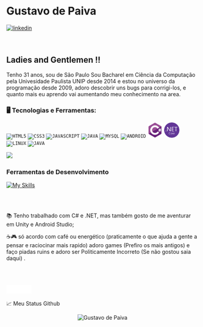 </br>
</br>
</br>
</br>
</br>
</br>

<div dsplay="inline-block">

 <h1 align="left">Gustavo de Paiva </h1>
  <a href="https://www.linkedin.com/in/gustavopaiva9">
    <img width="80px" src="https://i.ibb.co/RyZx12b/linkedin.png" alt="linkedin" style="vertical-align:top;">
  </a>

</div>

</br>
</br>

## Ladies and Gentlemen !!

Tenho 31 anos, sou de São Paulo Sou Bacharel em Ciência da Computação pela Univesidade Paulista UNIP desde 2014 e estou no universo da programação desde 2009, adoro descobrir uns bugs para corrigi-los, e quanto mais eu aprendo vai aumentando meu conhecimento na area.

<p align="center">


</p>

### 🖥️ Tecnologias e Ferramentas: 
<code><img width="40px" src="https://cdn.jsdelivr.net/gh/devicons/devicon/icons/html5/html5-original-wordmark.svg" title = "HTML5"/></code>
<code><img width="40px" src="https://cdn.jsdelivr.net/gh/devicons/devicon/icons/css3/css3-original-wordmark.svg" title = "CSS3"/></code>
<code><img width="40px" src="https://cdn.jsdelivr.net/gh/devicons/devicon/icons/javascript/javascript-original.svg" title = "JAVASCRIPT"/></code>
<code><img width="40px" src="https://cdn.jsdelivr.net/gh/devicons/devicon/icons/java/java-original.svg" title = "JAVA"/></code>
<code><img width="40px" src="https://cdn.jsdelivr.net/gh/devicons/devicon/icons/mysql/mysql-original.svg" title = "MYSQL"/></code>
<code><img width="40px" src="https://cdn.jsdelivr.net/gh/devicons/devicon/icons/android/android-original.svg" title = "ANDROID"/></code>
<code><img width="40px" src="https://github.com/devicons/devicon/blob/v2.16.0/icons/csharp/csharp-original.svg" title = "CSHARP"/></code>
<code><img width="40px" src="https://github.com/devicons/devicon/blob/v2.16.0/icons/dotnetcore/dotnetcore-original.svg" title = "DOTNET"/></code>
<code><img width="40px" src="https://cdn.jsdelivr.net/gh/devicons/devicon/icons/linux/linux-original.svg" title = "LINUX"/></code>
<code><img width="40px" src="https://cdn.jsdelivr.net/gh/devicons/devicon/icons/java/java-original.svg" title = "JAVA"/></code>

<img src="https://skillicons.dev/icons?i=bootstrap,vscode,github,git,typescript,docker,maven,php" />

### Ferramentas de Desenvolvimento

[![My Skills](https://skillicons.dev/icons?i=visualstudio,eclipse,idea,windows)](https://skillicons.dev)

</br>
</br>
<div display="inline-block">
 <p align="left">📚 Tenho trabalhado com C# e .NET, mas também gosto de me aventurar em Unity e Android Studio;</p>
 <p align="left">☕🎮 só acordo com café ou energético (praticamente o que ajuda a gente a pensar e raciocinar mais rapido) adoro games (Prefiro os mais antigos) e faço piadas ruins e adoro ser Politicamente Incorreto (Se não gostou saia daqui) .</p>
</div>

</br>

</br>

<a href="https://www.instagram.com/" target="_blank"><img align="left" alt="Instagram" width="22px" src="https://github.com/Aakarsh-B/trying-repos/blob/master/insta.svg" />
<a href="https://www.linkedin.com/in/gustavopaiva9" target="_blank"><img align="left" alt="LinkedIn" width="22px" src="https://github.com/Aakarsh-B/trying-repos/blob/master/linkedin.svg" />
<a href="https://dev.to/" target="_blank"><img alt="Blog" width="22px" src="https://github.com/Aakarsh-B/trying-repos/blob/master/dev-badge.svg" /></a>



📈 Meu Status Github

<p align="center"> <img src="https://github-readme-stats.vercel.app/api?username=gustavopaiva9&show_icons=true&theme=gotham" alt="Gustavo de Paiva" />
